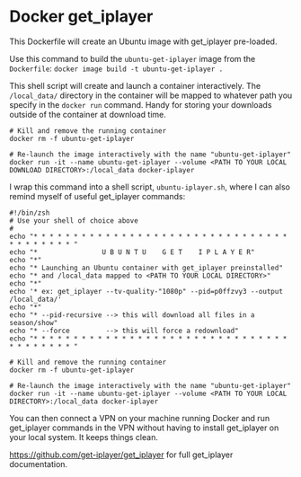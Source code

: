 # Docker get_iplayer

This Dockerfile will create an Ubuntu image with get_iplayer pre-loaded.

Use this command to build the `ubuntu-get-iplayer` image from the `Dockerfile`:
`docker image build -t ubuntu-get-iplayer .`

This shell script will create and launch a container interactively. The `/local_data/` directory in the container will be mapped to whatever path you specify in the `docker run` command. Handy for storing your downloads outside of the container at download time.

```
# Kill and remove the running container
docker rm -f ubuntu-get-iplayer

# Re-launch the image interactively with the name "ubuntu-get-iplayer"
docker run -it --name ubuntu-get-iplayer --volume <PATH TO YOUR LOCAL DOWNLOAD DIRECTORY>:/local_data docker-iplayer
```

I wrap this command into a shell script, `ubuntu-iplayer.sh`, where I can also remind myself of useful get_iplayer commands:

```
#!/bin/zsh
# Use your shell of choice above
#
echo "* * * * * * * * * * * * * * * * * * * * * * * * * * * * * * * * * * * * * * * * "
echo "*                U B U N T U    G E T    I P L A Y E R"
echo "*"
echo "* Launching an Ubuntu container with get_iplayer preinstalled"
echo "* and /local_data mapped to <PATH TO YOUR LOCAL DIRECTORY>"
echo "*"
echo '* ex: get_iplayer --tv-quality-"1080p" --pid=p0ffzvy3 --output /local_data/'
echo "*"
echo "* --pid-recursive --> this will download all files in a season/show"
echo "* --force         --> this will force a redownload"
echo "* * * * * * * * * * * * * * * * * * * * * * * * * * * * * * * * * * * * * * * * "

# Kill and remove the running container
docker rm -f ubuntu-get-iplayer

# Re-launch the image interactively with the name "ubuntu-get-iplayer"
docker run -it --name ubuntu-get-iplayer --volume <PATH TO YOUR LOCAL DIRECTORY>:/local_data docker-iplayer
```

You can then connect a VPN on your machine running Docker and run get_iplayer commands in the VPN without having to install get_iplayer on your local system. It keeps things clean.

https://github.com/get-iplayer/get_iplayer for full get_iplayer documentation.
